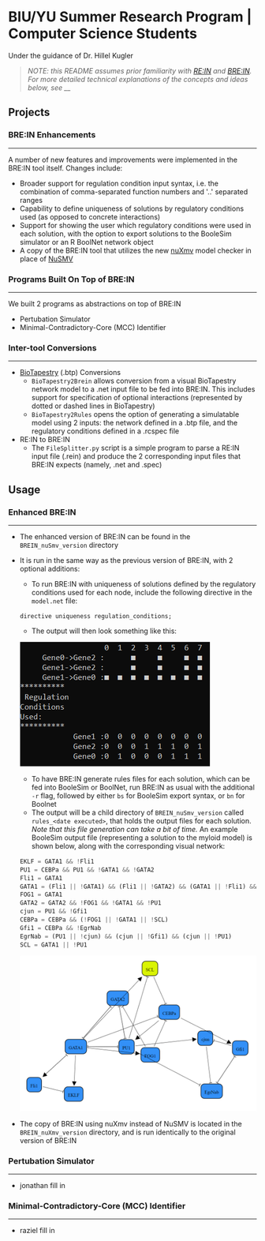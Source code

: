 # BIU/YU Summer Research Program | Computer Science Students
Under the guidance of Dr. Hillel Kugler

>*NOTE: this README assumes prior familiarity with [RE:IN](https://www.microsoft.com/en-us/research/project/reasoning-engine-for-interaction-networks-rein/) and [BRE:IN](https://github.com/kuglerh/BREIN). For more detailed technical explanations of the concepts and ideas below, see __*

## Projects
### BRE:IN Enhancements
----------
A number of new features and improvements were implemented in the BRE:IN tool itself. Changes include:
- Broader support for regulation condition input syntax, i.e. the combination of comma-separated function numbers and '..' separated ranges
- Capability to define uniqueness of solutions by regulatory conditions used (as opposed to concrete interactions)
- Support for showing the user which regulatory conditions were used in each solution, with the option to export solutions to the BooleSim simulator or an R BoolNet network object
- A copy of the BRE:IN tool that utilizes the new [nuXmv](https://nuxmv.fbk.eu/) model checker in place of [NuSMV](https://nusmv.fbk.eu/)
### Programs Built On Top of BRE:IN
----------
We built 2 programs as abstractions on top of BRE:IN
- Pertubation Simulator
- Minimal-Contradictory-Core (MCC) Identifier
### Inter-tool Conversions
----------
- [BioTapestry](http://www.biotapestry.org/) (.btp) Conversions
    - `BioTapestry2Brein` allows conversion from a visual BioTapestry network model to a .net input file to be fed into BRE:IN. This includes support for specification of optional interactions (represented by dotted or dashed lines in BioTapestry)
    - `BioTapestry2Rules` opens the option of generating a simulatable model using 2 inputs: the network defined in a .btp file, and the regulatory conditions defined in a .rcspec file
- RE:IN to BRE:IN
    - The `FileSplitter.py` script is a simple program to parse a RE:IN input file (.rein) and produce the 2 corresponding input files that BRE:IN expects (namely, .net and .spec)

## Usage
### Enhanced BRE:IN
----------
- The enhanced version of BRE:IN can be found in the `BREIN_nuSmv_version` directory
- It is run in the same way as the previous version of BRE:IN, with 2 optional additions:
    - To run BRE:IN with uniqueness of solutions defined by the regulatory conditions used for each node, include the following directive in the `model.net` file:
    ```
    directive uniqueness regulation_conditions;
    ```
    - The output will then look something like this:

    ![image not found](media/toy_model2__output_rc.png)
    - To have BRE:IN generate rules files for each solution, which can be fed into BooleSim or BoolNet, run BRE:IN as usual with the additional `-r` flag, followed by either `bs` for BooleSim export syntax, or `bn` for Boolnet
    - The output will be a child directory of `BREIN_nuSmv_version` called `rules_<date executed>`, that holds the output files for each solution. _Note that this file generation can take a bit of time._ An example BooleSim output file (representing a solution to the myloid model) is shown below, along with the corresponding visual network:
    ```javascript
    EKLF = GATA1 && !Fli1
    PU1 = CEBPa && PU1 && !GATA1 && !GATA2
    Fli1 = GATA1
    GATA1 = (Fli1 || !GATA1) && (Fli1 || !GATA2) && (GATA1 || !Fli1) && (GATA1 || !GATA2) && (GATA2 || !Fli1) && (GATA2 || !GATA1) && (GATA2 || !PU1)
    FOG1 = GATA1
    GATA2 = GATA2 && !FOG1 && !GATA1 && !PU1
    cjun = PU1 && !Gfi1
    CEBPa = CEBPa && (!FOG1 || !GATA1 || !SCL)
    Gfi1 = CEBPa && !EgrNab
    EgrNab = (PU1 || !cjun) && (cjun || !Gfi1) && (cjun || !PU1)
    SCL = GATA1 || !PU1
    ```
    ![image not found](media/myloid_boolesim.png)
- The copy of BRE:IN using nuXmv instead of NuSMV is located in the `BREIN_nuXmv_version` directory, and is run identically to the original version of BRE:IN
### Pertubation Simulator
----------
- jonathan fill in
### Minimal-Contradictory-Core (MCC) Identifier
----------
- raziel fill in
